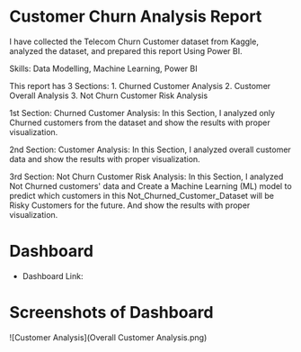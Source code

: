 # Customer Churn Analysis Report
I have collected the Telecom Churn Customer dataset from Kaggle, analyzed the dataset, and prepared this report Using Power BI.

Skills: Data Modelling, Machine Learning, Power BI

This report has 3 Sections: 1. Churned Customer Analysis 2. Customer Overall Analysis 3. Not Churn Customer Risk Analysis

1st Section: Churned Customer Analysis: In this Section, I analyzed only Churned customers from the dataset and show the results with proper visualization.

2nd Section: Customer Analysis: In this Section, I analyzed overall customer data and show the results with proper visualization.

3rd Section: Not Churn Customer Risk Analysis: In this Section, I analyzed Not Churned customers' data and Create a Machine Learning (ML) model to predict which customers in this Not_Churned_Customer_Dataset will be Risky Customers for the future. And show the results with proper visualization.

# Dashboard
- Dashboard Link:
# Screenshots of Dashboard
![Customer Analysis](Overall Customer Analysis.png)

